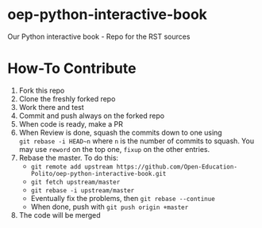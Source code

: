 # oep-python-interactive-book
Our Python interactive book - Repo for the RST sources

# How-To Contribute
1. Fork this repo
2. Clone the freshly forked repo
3. Work there and test
4. Commit and push always on the forked repo
5. When code is ready, make a PR
6. When Review is done, squash the commits down to one using    
   `git rebase -i HEAD~n` where `n` is the number of commits to squash. 
   You may use `reword` on the top one, `fixup` on the other entries.
7. Rebase the master. To do this:  
   * `git remote add upstream https://github.com/Open-Education-Polito/oep-python-interactive-book.git`  
   * `git fetch upstream/master`  
   * `git rebase -i upstream/master`  
   * Eventually fix the problems, then `git rebase --continue`  
   * When done, push with `git push origin +master`  
8. The code will be merged
